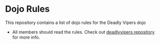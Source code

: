 Dojo Rules
==========

This repository contains a list of dojo rules for the Deadly Vipers dojo

* All members should read the rules. Check out [deadlyvipers repository](https://github.com/deadlyvipers) for more info.

